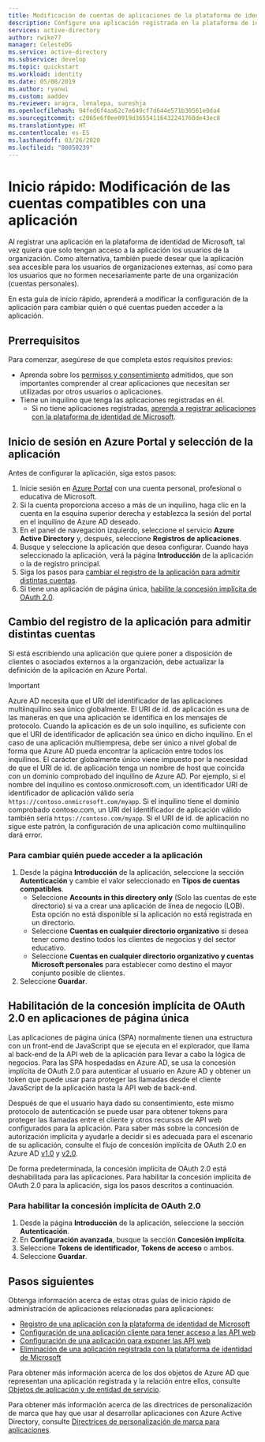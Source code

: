 ```yaml
---
title: Modificación de cuentas de aplicaciones de la plataforma de identidad de Microsoft | Azure
description: Configure una aplicación registrada en la plataforma de identidad de Microsoft para cambiar quién o qué cuentas pueden acceder a la aplicación.
services: active-directory
author: rwike77
manager: CelesteDG
ms.service: active-directory
ms.subservice: develop
ms.topic: quickstart
ms.workload: identity
ms.date: 05/08/2019
ms.author: ryanwi
ms.custom: aaddev
ms.reviewer: aragra, lenalepa, sureshja
ms.openlocfilehash: 94fed6f4aa62c7e649cf7d644e571b30561e0da4
ms.sourcegitcommit: c2065e6f0ee0919d36554116432241760de43ec8
ms.translationtype: HT
ms.contentlocale: es-ES
ms.lasthandoff: 03/26/2020
ms.locfileid: "80050239"
---
```

# <a name="quickstart-modify-the-accounts-supported-by-an-application"></a>Inicio rápido: Modificación de las cuentas compatibles con una aplicación

Al registrar una aplicación en la plataforma de identidad de Microsoft, tal vez quiera que solo tengan acceso a la aplicación los usuarios de la organización. Como alternativa, también puede desear que la aplicación sea accesible para los usuarios de organizaciones externas, así como para los usuarios que no formen necesariamente parte de una organización (cuentas personales).

En esta guía de inicio rápido, aprenderá a modificar la configuración de la aplicación para cambiar quién o qué cuentas pueden acceder a la aplicación.

## <a name="prerequisites"></a>Prerrequisitos

Para comenzar, asegúrese de que completa estos requisitos previos:

* Aprenda sobre los [permisos y consentimiento](v2-permissions-and-consent.md) admitidos, que son importantes comprender al crear aplicaciones que necesitan ser utilizadas por otros usuarios o aplicaciones.
* Tiene un inquilino que tenga las aplicaciones registradas en él.
  * Si no tiene aplicaciones registradas, [aprenda a registrar aplicaciones con la plataforma de identidad de Microsoft](quickstart-register-app.md).

## <a name="sign-in-to-the-azure-portal-and-select-the-app"></a>Inicio de sesión en Azure Portal y selección de la aplicación

Antes de configurar la aplicación, siga estos pasos:

1. Inicie sesión en [Azure Portal](https://portal.azure.com) con una cuenta personal, profesional o educativa de Microsoft.
1. Si la cuenta proporciona acceso a más de un inquilino, haga clic en la cuenta en la esquina superior derecha y establezca la sesión del portal en el inquilino de Azure AD deseado.
1. En el panel de navegación izquierdo, seleccione el servicio **Azure Active Directory** y, después, seleccione **Registros de aplicaciones**.
1. Busque y seleccione la aplicación que desea configurar. Cuando haya seleccionado la aplicación, verá la página **Introducción** de la aplicación o la de registro principal.
1. Siga los pasos para [cambiar el registro de la aplicación para admitir distintas cuentas](#change-the-application-registration-to-support-different-accounts).
1. Si tiene una aplicación de página única, [habilite la concesión implícita de OAuth 2.0](#enable-oauth-20-implicit-grant-for-single-page-applications).

## <a name="change-the-application-registration-to-support-different-accounts"></a>Cambio del registro de la aplicación para admitir distintas cuentas

Si está escribiendo una aplicación que quiere poner a disposición de clientes o asociados externos a la organización, debe actualizar la definición de la aplicación en Azure Portal.

> [!IMPORTANT]
> Azure AD necesita que el URI del identificador de las aplicaciones multiinquilino sea único globalmente. El URI de id. de aplicación es una de las maneras en que una aplicación se identifica en los mensajes de protocolo. Cuando la aplicación es de un solo inquilino, es suficiente con que el URI de identificador de aplicación sea único en dicho inquilino. En el caso de una aplicación multiempresa, debe ser único a nivel global de forma que Azure AD pueda encontrar la aplicación entre todos los inquilinos. El carácter globalmente único viene impuesto por la necesidad de que el URI de id. de aplicación tenga un nombre de host que coincida con un dominio comprobado del inquilino de Azure AD. Por ejemplo, si el nombre del inquilino es contoso.onmicrosoft.com, un identificador URI de identificador de aplicación válido sería `https://contoso.onmicrosoft.com/myapp`. Si el inquilino tiene el dominio comprobado contoso.com, un URI del identificador de aplicación válido también sería `https://contoso.com/myapp`. Si el URI de id. de aplicación no sigue este patrón, la configuración de una aplicación como multiinquilino dará error.

### <a name="to-change-who-can-access-your-application"></a>Para cambiar quién puede acceder a la aplicación

1. Desde la página **Introducción** de la aplicación, seleccione la sección **Autenticación** y cambie el valor seleccionado en **Tipos de cuentas compatibles**.
    * Seleccione **Accounts in this directory only** (Solo las cuentas de este directorio) si va a crear una aplicación de línea de negocio (LOB). Esta opción no está disponible si la aplicación no está registrada en un directorio.
    * Seleccione **Cuentas en cualquier directorio organizativo** si desea tener como destino todos los clientes de negocios y del sector educativo.
    * Seleccione **Cuentas en cualquier directorio organizativo y cuentas Microsoft personales** para establecer como destino el mayor conjunto posible de clientes.
1. Seleccione **Guardar**.

## <a name="enable-oauth-20-implicit-grant-for-single-page-applications"></a>Habilitación de la concesión implícita de OAuth 2.0 en aplicaciones de página única

Las aplicaciones de página única (SPA) normalmente tienen una estructura con un front-end de JavaScript que se ejecuta en el explorador, que llama al back-end de la API web de la aplicación para llevar a cabo la lógica de negocios. Para las SPA hospedadas en Azure AD, se usa la concesión implícita de OAuth 2.0 para autenticar al usuario en Azure AD y obtener un token que puede usar para proteger las llamadas desde el cliente JavaScript de la aplicación hasta la API web de back-end.

Después de que el usuario haya dado su consentimiento, este mismo protocolo de autenticación se puede usar para obtener tokens para proteger las llamadas entre el cliente y otros recursos de API web configurados para la aplicación. Para saber más sobre la concesión de autorización implícita y ayudarle a decidir si es adecuada para el escenario de su aplicación, consulte el flujo de concesión implícita de OAuth 2.0 en Azure AD [v1.0](../azuread-dev/v1-oauth2-implicit-grant-flow.md) y [v2.0](v2-oauth2-implicit-grant-flow.md).

De forma predeterminada, la concesión implícita de OAuth 2.0 está deshabilitada para las aplicaciones. Para habilitar la concesión implícita de OAuth 2.0 para la aplicación, siga los pasos descritos a continuación.

### <a name="to-enable-oauth-20-implicit-grant"></a>Para habilitar la concesión implícita de OAuth 2.0

1. Desde la página **Introducción** de la aplicación, seleccione la sección **Autenticación**.
1. En **Configuración avanzada**, busque la sección **Concesión implícita**.
1. Seleccione **Tokens de identificador**, **Tokens de acceso** o ambos.
1. Seleccione **Guardar**.

## <a name="next-steps"></a>Pasos siguientes

Obtenga información acerca de estas otras guías de inicio rápido de administración de aplicaciones relacionadas para aplicaciones:

* [Registro de una aplicación con la plataforma de identidad de Microsoft](quickstart-register-app.md)
* [Configuración de una aplicación cliente para tener acceso a las API web](quickstart-configure-app-access-web-apis.md)
* [Configuración de una aplicación para exponer las API web](quickstart-configure-app-expose-web-apis.md)
* [Eliminación de una aplicación registrada con la plataforma de identidad de Microsoft](quickstart-remove-app.md)

Para obtener más información acerca de los dos objetos de Azure AD que representan una aplicación registrada y la relación entre ellos, consulte [Objetos de aplicación y de entidad de servicio](app-objects-and-service-principals.md).

Para obtener más información acerca de las directrices de personalización de marca que hay que usar al desarrollar aplicaciones con Azure Active Directory, consulte [Directrices de personalización de marca para aplicaciones](howto-add-branding-in-azure-ad-apps.md).
